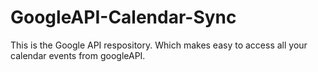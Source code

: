 # GoogleAPI-Calendar-Sync
This is the Google API respository. Which makes easy to access all your calendar events from googleAPI.
